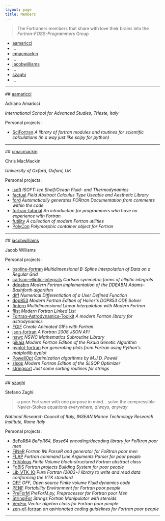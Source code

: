 ```yaml
---
layout: page
title: Members
---
```


> The Fortraners members that share with love their brains into the *Fortran-FOSS-Programmers* Group

+ [aamaricci](#aamaricci)
+ ...
+ [cmacmackin](#cmacmackin)
+ ...
+ [jacobwilliams](#jacobwilliams)
+ ...
+ [szaghi](#szaghi)
+ ...

---

##<a name="aamaricci"></a> [aamaricci](https://github.com/aamaricci)

Adriano Amaricci

*International School for Advanced Studies, Trieste, Italy*

Personal projects:

+ [SciFortran](https://github.com/aamaricci/SciFortran) *A library of fortran modules and routines for scientific calculations (in a way just like scipy for python)*

---

##<a name="cmacmackin"></a> [cmacmackin](https://github.com/cmacmackin)

Chris MacMackin

*University of Oxford, Oxford, UK*

Personal projects:

+ [isoft](https://github.com/cmacmackin/isoft) *ISOFT: Ice Shelf/Ocean Fluid- and Thermodynamics*
+ [factual](https://github.com/cmacmackin/factual) *Field Abstract Calculus Type Useable and Aesthetic Library*
+ [ford](https://github.com/cmacmackin/ford) *Automatically generates FORtran Documentation from comments within the code*
+ [fortran-tutorial](https://github.com/cmacmackin/fortran-tutorial) *An introduction for programmers who have no experience with Fortran*
+ [futility](https://github.com/cmacmackin/futility) *A collection of modern Fortran utilities*
+ [PolyCon](https://github.com/cmacmackin/PolyCon) *Polymorphic container object for Fortran*

---

##<a name="jacobwilliams"></a> [jacobwilliams](https://github.com/jacobwilliams)

Jacob Williams

Personal projects:

+ [bspline-fortran](https://github.com/jacobwilliams/bspline-fortran) *Multidimensional B-Spline Interpolation of Data on a Regular Grid*
+ [carlson-elliptic-integrals](https://github.com/jacobwilliams/carlson-elliptic-integrals) *Carlson symmetric forms of elliptic integrals*
+ [ddeabm](https://github.com/jacobwilliams/ddeabm) *Modern Fortran implementation of the DDEABM Adams-Bashforth algorithm*
+ [diff](https://github.com/jacobwilliams/diff) *Numerical Differentiation of a User Defined Function*
+ [dop853](https://github.com/jacobwilliams/dop853) *Modern Fortran Edition of Hairer's DOP853 ODE Solver*
+ [finterp](https://github.com/jacobwilliams/finterp) *Multidimensional Linear Interpolation with Modern Fortran*
+ [flist](https://github.com/jacobwilliams/flist) *Modern Fortran Linked List*
+ [Fortran-Astrodynamics-Toolkit](https://github.com/jacobwilliams/Fortran-Astrodynamics-Toolkit) *A modern Fortran library for astrodynamics*
+ [FGIF](https://github.com/jacobwilliams/FGIF) *Create Animated GIFs with Fortran*
+ [json-fortran](https://github.com/jacobwilliams/json-fortran) *A Fortran 2008 JSON API*
+ [nswc](https://github.com/jacobwilliams/nswc) *NSWC Mathematics Subroutine Library*
+ [pikaia](https://github.com/jacobwilliams/pikaia) *Modern Fortran Edition of the Pikaia Genetic Algorithm*
+ [pyplot-fortran](https://github.com/jacobwilliams/pyplot-fortran) *For generating plots from Fortran using Python's matplotlib.pyplot*
+ [PowellOpt](https://github.com/jacobwilliams/PowellOpt) *Optimization algorithms by M.J.D. Powell*
+ [slsqp](https://github.com/jacobwilliams/slsqp) *Modern Fortran Edition of the SLSQP Optimizer*
+ [stringsort](https://github.com/jacobwilliams/stringsort) *Just some sorting routines for strings*

---

##<a name="szaghi"></a> [szaghi](https://github.com/szaghi)

Stefano Zaghi

> a poor Fortraner with one purpose in mind... solve the compressible Navier-Stokes equations *everywhere*, *always*, *anyway*

*National Research Council of Italy, INSEAN Marine Technology Research Institute, Rome Italy*

Personal projects:

+ [BeFoR64](https://github.com/szaghi/BeFoR64) *BeFoR64, Base64 encoding/decoding library for FoRtran poor men*
+ [FiNeR](https://github.com/szaghi/FiNeR) *Fortran INI ParseR and generator for FoRtran poor men*
+ [FLAP](https://github.com/szaghi/FLAP) *Fortran command Line Arguments Parser for poor people*
+ [FriVolous](https://github.com/szaghi/FriVolous) *Finite Volume block-structured Fortran abstract class*
+ [FoBiS](https://github.com/szaghi/FoBiS) *Fortran projects Building System for poor people*
+ [Lib_VTK_IO](https://github.com/szaghi/Lib_VTK_IO) *Pure Fortran (2003+) library to write and read data conforming the VTK standard*
+ [OFF](https://github.com/szaghi/OFF) *OFF, Open source Finite volume Fluid dynamics code*
+ [PENF](https://github.com/szaghi/PENF) *Portability Environment for Fortran poor people*
+ [PreForM](https://github.com/szaghi/PreForM) *PreForM.py, Preprocessor for Fortran poor Men*
+ [StringiFor](https://github.com/szaghi/StringiFor) *Strings Fortran Manipulator with steroids*
+ [VecFor](https://github.com/szaghi/VecFo) *Vector algebra class for Fortran poor people*
+ [zen-of-fortran](https://github.com/szaghi/zen-of-fortran) *an opinionated coding guidelines for Fortran poor people*

---
